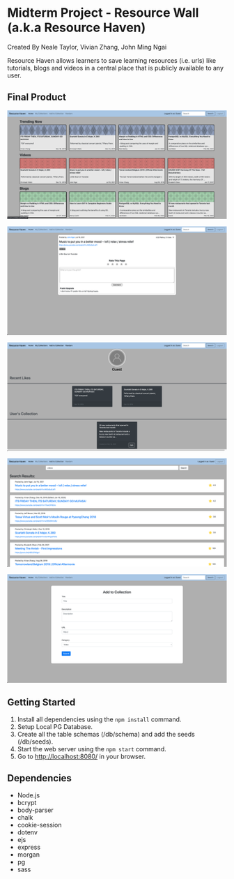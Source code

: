 # Midterm Project - Resource Wall (a.k.a Resource Haven)

Created By Neale Taylor, Vivian Zhang, John Ming Ngai

Resource Haven allows learners to save learning resources (i.e. urls) like tutorials, blogs and videos in a central place that is publicly available to any user.

## Final Product

!["Main page"](https://github.com/NealePT/lhl-midterm/blob/master/docs/main-page.png)

!["Resource page"](https://github.com/NealePT/lhl-midterm/blob/master/docs/resource-page.png)

!["User profile page"](https://github.com/NealePT/lhl-midterm/blob/master/docs/user-profile-page.png)

!["Search results page"](https://github.com/NealePT/lhl-midterm/blob/master/docs/search-results-page.png)

!["Add new resource page"](https://github.com/NealePT/lhl-midterm/blob/master/docs/add-new-resource-page.png)

## Getting Started

1. Install all dependencies using the `npm install` command.
2. Setup Local PG Database.
3. Create all the table schemas (/db/schema) and add the seeds (/db/seeds).
4. Start the web server using the `npm start` command.
5. Go to <http://localhost:8080/> in your browser.

## Dependencies

* Node.js
* bcrypt
* body-parser
* chalk
* cookie-session
* dotenv
* ejs
* express
* morgan
* pg
* sass
